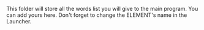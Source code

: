 This folder will store all the words list you will give to the main program. You can add yours here. Don't forget to change the ELEMENT's name in the Launcher.
